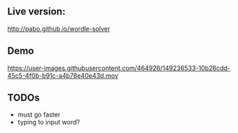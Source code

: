 ## Live version:
http://pabo.github.io/wordle-solver

## Demo
https://user-images.githubusercontent.com/464926/149236533-10b26cdd-45c5-4f0b-b91c-a4b78e40e43d.mov

## TODOs
- must go faster
- typing to input word?
